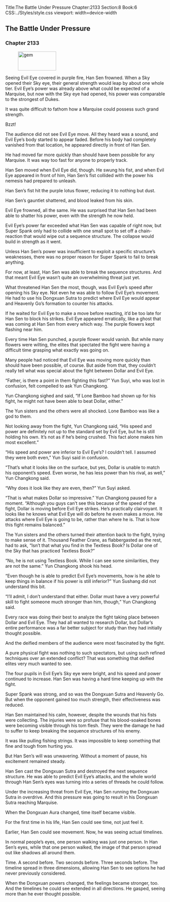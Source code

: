 Title:The Battle Under Pressure 
Chapter:2133 
Section:8 
Book:6 
CSS:../Styles/style.css 
viewport: width=device-width
  
## The Battle Under Pressure
### Chapter 2133
  
<figure>
	<img src="../Images/gem.gif" alt="gem" id="gem" width="120" height="60" />
</figure>
  

  
Seeing Evil Eye covered in purple fire, Han Sen frowned. When a Sky opened their Sky eye, their general strength would leap by about one whole tier. Evil Eye’s power was already above what could be expected of a Marquise, but now with the Sky eye had opened, his power was comparable to the strongest of Dukes.

It was quite difficult to fathom how a Marquise could possess such grand strength.

Bzzt!

The audience did not see Evil Eye move. All they heard was a sound, and Evil Eye’s body started to appear faded. Before his body had completely vanished from that location, he appeared directly in front of Han Sen.

He had moved far more quickly than should have been possible for any Marquise. It was way too fast for anyone to properly track.

Han Sen moved when Evil Eye did, though. He swung his fist, and when Evil Eye appeared in front of him, Han Sen’s fist collided with the power his nemesis had prepared to unleash.

Han Sen’s fist hit the purple lotus flower, reducing it to nothing but dust.

Han Sen’s gauntlet shattered, and blood leaked from his skin.

Evil Eye frowned, all the same. He was surprised that Han Sen had been able to shatter his power, even with the strength he now held.

Evil Eye’s power far exceeded what Han Sen was capable of right now, but Super Spank only had to collide with one small spot to set off a chain-reaction that would wipe out a sequence structure. The collapse would build in strength as it went.

Unless Han Sen’s power was insufficient to exploit a specific structure’s weaknesses, there was no proper reason for Super Spank to fail to break anything.

For now, at least, Han Sen was able to break the sequence structures. And that meant Evil Eye wasn’t quite an overwhelming threat just yet.

What threatened Han Sen the most, though, was Evil Eye’s speed after opening his Sky eye. Not even he was able to follow Evil Eye’s movement. He had to use his Dongxuan Sutra to predict where Evil Eye would appear and Heavenly Go’s formation to counter his attacks.

If he waited for Evil Eye to make a move before reacting, it’d be too late for Han Sen to block his strikes. Evil Eye appeared erratically, like a ghost that was coming at Han Sen from every which way. The purple flowers kept flashing near him.

Every time Han Sen punched, a purple flower would vanish. But while many flowers were wilting, the elites that spectated the fight were having a difficult time grasping what exactly was going on.

Many people had noticed that Evil Eye was moving more quickly than should have been possible, of course. But aside from that, they couldn’t really tell what was special about the fight between Dollar and Evil Eye.

“Father, is there a point in them fighting this fast?” Yun Suyi, who was lost in confusion, felt compelled to ask Yun Changkong.

Yun Changkong sighed and said, “If Lone Bamboo had shown up for his fight, he might not have been able to beat Dollar, either.”

The Yun sisters and the others were all shocked. Lone Bamboo was like a god to them.

Not looking away from the fight, Yun Changkong said, “His speed and power are definitely not up to the standard set by Evil Eye, but he is still holding his own. It’s not as if he’s being crushed. This fact alone makes him most excellent.”

“His speed and power are inferior to Evil Eye’s? I couldn’t tell. I assumed they were both even,” Yun Suyi said in confusion.

“That’s what it looks like on the surface, but yes, Dollar is unable to match his opponent’s speed. Even worse, he has less power than his rival, as well,” Yun Changkong said.

“Why does it look like they are even, then?” Yun Suyi asked.

“That is what makes Dollar so impressive.” Yun Changkong paused for a moment. “Although you guys can’t see this because of the speed of the fight, Dollar is moving before Evil Eye strikes. He’s practically clairvoyant. It looks like he knows what Evil Eye will do before he even makes a move. He attacks where Evil Eye is going to be, rather than where he is. That is how this fight remains balanced.”

The Yun sisters and the others turned their attention back to the fight, trying to make sense of it. Thousand Feather Crane, as flabbergasted as the rest, had to ask, “Isn’t that what you find in the Textless Book? Is Dollar one of the Sky that has practiced Textless Book?”

“No, he is not using Textless Book. While I can see some similarities, they are not the same.” Yun Changkong shook his head.

“Even though he is able to predict Evil Eye’s movements, how is he able to keep things in balance if his power is still inferior?” Yun Sushang did not understand this bit.

“I’ll admit, I don’t understand that either. Dollar must have a very powerful skill to fight someone much stronger than him, though,” Yun Changkong said.

Every race was doing their best to analyze the fight taking place between Dollar and Evil Eye. They had all wanted to research Dollar, but Dollar’s entire performance was a far better subject for study than they had initially thought possible.

And the deified members of the audience were most fascinated by the fight.

A pure physical fight was nothing to such spectators, but using such refined techniques over an extended conflict? That was something that deified elites very much wanted to see.

The four pupils in Evil Eye’s Sky eye were bright, and his speed and power continued to increase. Han Sen was having a hard time keeping up with the fight.

Super Spank was strong, and so was the Dongxuan Sutra and Heavenly Go. But when the opponent gained too much strength, their effectiveness was reduced.

Han Sen maintained his calm, however, despite the wounds that his fists were collecting. The injuries were so profuse that his blood-soaked bones were becoming visible through his tom flesh. They were the damage he had to suffer to keep breaking the sequence structures of his enemy.

It was like pulling fishing strings. It was impossible to keep something that fine and tough from hurting you.

But Han Sen’s will was unwavering. Without a moment of pause, his excitement remained steady.

Han Sen cast the Dongxuan Sutra and destroyed the next sequence structure. He was able to predict Evil Eye’s attacks, and the whole world through Han Sen’s eyes was turning into a series of threads he could follow.

Under the increasing threat from Evil Eye, Han Sen running the Dongxuan Sutra in overdrive. And this pressure was going to result in his Dongxuan Sutra reaching Marquise.

When the Dongxuan Aura changed, time itself became visible.

For the first time in his life, Han Sen could see time, not just feel it.

Earlier, Han Sen could see movement. Now, he was seeing actual timelines.

In normal people’s eyes, one person walking was just one person. In Han Sen’s eyes, while that one person walked, the image of that person spread out like shadows all around them.

Time. A second before. Two seconds before. Three seconds before. The timeline spread in three dimensions, allowing Han Sen to see options he had never previously considered.

When the Dongxuan powers changed, the feelings became stronger, too. And the timelines he could see extended in all directions. He gasped, seeing more than he ever thought possible.
